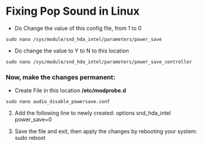 # Fixing Pop Sound in Linux 


* Do Change the value of this config file, from 1 to 0
```
sudo nano /sys/module/snd_hda_intel/parameters/power_save
```

* Do change the value to Y to N to this location
```
sudo nano /sys/module/snd_hda_intel/parameters/power_save_controller
```

### Now, make the changes permanent:

* Create File in this location **/etc/modprobe.d**
```
sudo nano audio_disable_powersave.conf
```
2. Add the following line to newly created:
options snd_hda_intel power_save=0

3. Save the file and exit, then apply the changes by rebooting your system:
sudo reboot
